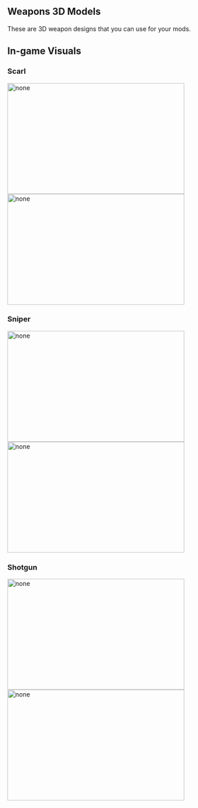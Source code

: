 ## Weapons 3D Models
These are 3D weapon designs that you can use for your mods.
## In-game Visuals
### Scarl
<img src="https://iili.io/JTa5j3v.png" alt="none" width="400" height="250"> 
<img src="https://iili.io/JTaY7eV.png" alt="none" width="400" height="250">

### Sniper
<img src="https://cdn.discordapp.com/attachments/1169733790420181012/1173603054591934484/Ekran_goruntusu_2023-11-13_152759.png?ex=65803d84&is=656dc884&hm=89023cc774dbdc7e3e3ccd3e2254805118aa9bd7675a7dc72f0a5234da5aee37&" alt="none" width="400" height="250"> 
<img src="https://cdn.discordapp.com/attachments/1169733790420181012/1173603054935875735/Ekran_goruntusu_2023-11-13_152743.png?ex=65803d84&is=656dc884&hm=91035579551ad4054891635e61a51956f265e5f9f3eab216fad9c92ae79c3e79&" alt="none" width="400" height="250">

### Shotgun
<img src="https://cdn.discordapp.com/attachments/1169733790420181012/1173603055409827870/Ekran_goruntusu_2023-11-13_152728.png?ex=65803d84&is=656dc884&hm=4ecf4f8498224f05491d982887e6e1dd590b8000961c58d5055d86ddd9d7d41d&" alt="none" width="400" height="250"> 
<img src="https://cdn.discordapp.com/attachments/1169733790420181012/1173603055858622524/Ekran_goruntusu_2023-11-13_152713.png?ex=65803d85&is=656dc885&hm=6f75f9e0ec67f62e54aae51d9394e99be2e3e50105b87b27cf14a8b801f4b640&" alt="none" width="400" height="250">

